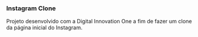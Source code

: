 ### Instagram Clone

Projeto desenvolvido com a Digital Innovation One a fim de fazer um clone da página inicial do Instagram.

